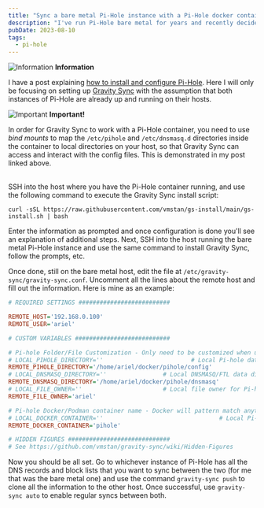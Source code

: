 ```yaml
---
title: "Sync a bare metal Pi-Hole instance with a Pi-Hole docker container on another host"
description: "I've run Pi-Hole bare metal for years and recently decided to run a secondary instance of Pi-Hole on another machine as a Docker container. Gravity Sync keeps them updated with all the same DNS records, block lists, etc. Here's how I set it up."
pubDate: 2023-08-10
tags:
  - pi-hole
---
```


<div>
  <div class="info">
    <span>
      <img src="/assets/info.svg" class="info-icon" loading="eager" decoding="async" alt="Information" />
      <b>Information</b>
    </span>
    <p>
      I have a post explaining <a href="set-up-pihole-on-linux" target="_blank">how to install and configure Pi-Hole</a>. Here I will only be focusing on setting up <a href="https://github.com/vmstan/gravity-sync" target="_blank">Gravity Sync</a> with the assumption that both instances of Pi-Hole are already up and running on their hosts.
    </p>
  </div>
</div>
<div>
  <div class="alert">
    <span>
      <img src="/assets/alert.svg" class="alert-icon" loading="eager" decoding="async" alt="Important" />
      <b>Important!</b>
    </span>
    <p>
      In order for Gravity Sync to work with a Pi-Hole container, you need to use <em>bind mounts</em> to map the <code>/etc/pihole</code> and <code>/etc/dnsmasq.d</code> directories inside the container to local directories on your host, so that Gravity Sync can access and interact with the config files. This is demonstrated in my post linked above.
    </p>
  </div>
<div>
<br>
SSH into the host where you have the Pi-Hole container running, and use the following command to execute the Gravity Sync install script:

```
curl -sSL https://raw.githubusercontent.com/vmstan/gs-install/main/gs-install.sh | bash
```

Enter the information as prompted and once configuration is done you'll see an explanation of additional steps. Next, SSH into the host running the bare metal Pi-Hole instance and use the same command to install Gravity Sync, follow the prompts, etc.

Once done, still on the bare metal host, edit the file at `/etc/gravity-sync/gravity-sync.conf`. Uncomment all the lines about the remote host and fill out the information. Here is mine as an example:

```ini
# REQUIRED SETTINGS ##########################

REMOTE_HOST='192.168.0.100'
REMOTE_USER='ariel'

# CUSTOM VARIABLES ###########################

# Pi-hole Folder/File Customization - Only need to be customized when using containers
# LOCAL_PIHOLE_DIRECTORY=''                         # Local Pi-hole data directory
REMOTE_PIHOLE_DIRECTORY='/home/ariel/docker/pihole/config'
# LOCAL_DNSMASQ_DIRECTORY=''                # Local DNSMASQ/FTL data directory
REMOTE_DNSMASQ_DIRECTORY='/home/ariel/docker/pihole/dnsmasq'
# LOCAL_FILE_OWNER=''                       # Local file owner for Pi-hole
REMOTE_FILE_OWNER='ariel'

# Pi-hole Docker/Podman container name - Docker will pattern match anything set below
# LOCAL_DOCKER_CONTAINER=''                                 # Local Pi-hole container name
REMOTE_DOCKER_CONTAINER='pihole'

# HIDDEN FIGURES #############################
# See https://github.com/vmstan/gravity-sync/wiki/Hidden-Figures
```

Now you should be all set. Go to whichever instance of Pi-Hole has all the DNS records and block lists that you want to sync between the two (for me that was the bare metal one) and use the command `gravity-sync push` to clone all the information to the other host. Once successful, use `gravity-sync auto` to enable regular syncs between both.
